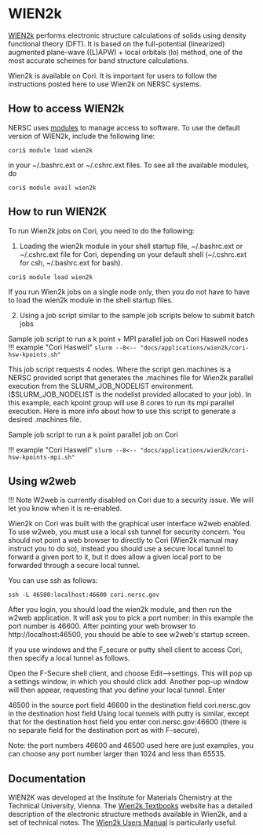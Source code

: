 # WIEN2k 

[WIEN2k](http://susi.theochem.tuwien.ac.at/) 
performs electronic structure calculations of solids using density functional theory (DFT). It is based on the full-potential (linearized) augmented plane-wave ((L)APW) + local orbitals (lo) method, one of the most accurate schemes for band structure calculations.

Wien2k is available on Cori. It is important for users to follow the instructions posted here to use Wien2k on NERSC systems.

## How to access WIEN2k
NERSC uses [modules](../../environment/#nersc-modules-environment) to manage access to software. 
To use the default version of WIEN2k, include the following line:
```shell
cori$ module load wien2k
```
in your ~/.bashrc.ext or ~/.cshrc.ext files. To see all the available modules, do

```shell
cori$ module avail wien2k
```
## How to run WIEN2K 
To run Wien2k jobs on Cori, you need to do the following:

1) Loading the wien2k module in your shell startup file, ~/.bashrc.ext or ~/.cshrc.ext file for Cori, depending on your default shell (~/.cshrc.ext for csh, ~/.bashrc.ext for bash).

```shell
cori$ module load wien2k
```
If you run Wien2k jobs on a single node only, then you do not have to have to load the wien2k module in the shell startup files. 

2) Using a job script similar to the sample job scripts below to submit batch jobs

Sample job script to run a k point + MPI parallel job on Cori Haswell nodes
!!! example "Cori Haswell"
    ```slurm
    --8<-- "docs/applications/wien2k/cori-hsw-kpoints.sh"
    ```

This job script requests 4 nodes. Where the script gen.machines is a NERSC provided script that generates the .machines file for Wien2k parallel execution from the SLURM_JOB_NODELIST environment. ($SLURM_JOB_NODELIST is the nodelist provided allocated to your job). In this example, each kpoint group will use 8 cores to run its mpi parallel execution. Here is more info about how to use this script to generate a desired .machines file.

Sample job script to run a k point parallel job on Cori

!!! example "Cori Haswell"
    ```slurm
    --8<-- "docs/applications/wien2k/cori-hsw-kpoints-mpi.sh"
    ```

## Using w2web 

!!! Note 
	W2web is currently disabled on Cori due to a security issue. We will let you know when it is re-enabled. 

Wien2k on Cori was built with the graphical user interface w2web enabled. To use w2web, you must use a local ssh tunnel for security concern. You should not point a web browser to directly to Cori (Wien2k manual may instruct you to do so), instead you should use a secure local tunnel to forward a given port to it, but it does allow a given local port to be forwarded through a secure local tunnel.

You can use ssh as follows:

```shell
ssh -L 46500:localhost:46600 cori.nersc.gov  
```
After you login, you should load the wien2k module, and then run the w2web application. It will ask you to pick a port number: in this example the port number is 46600. After pointing your web browser to http://localhost:46500, you should be able to see w2web's startup screen.

If you use windows and the F_secure or putty shell client to access Cori, then specify a local tunnel as follows.

Open the F-Secure shell client, and choose Edit-->settings.  This will pop up a settings window, in which you should click add. Another pop-up window will then appear, requesting that you define your local tunnel.  Enter

46500 in the source port field
46600 in the destination field
cori.nersc.gov in the destination host field
Using local tunnels with putty is similar, except that for the destination host field you enter cori.nersc.gov:46600 (there is no separate field for the destination port as with F-secure).

Note: the port numbers 46600 and 46500 used here are just examples, you can choose any port number larger than 1024 and less than 65535.


## Documentation

WIEN2K was developed at the Institute for Materials Chemistry at the Technical University, Vienna. 
The [Wien2k Textbooks](http://www.wien2k.at/reg_user/textbooks/) website has a detailed description of the electronic structure methods available in Wien2k, and a set of technical notes. The [Wien2k Users Manual](http://www.wien2k.at/reg_user/textbooks/usersguide.pdf) is particularly useful.

